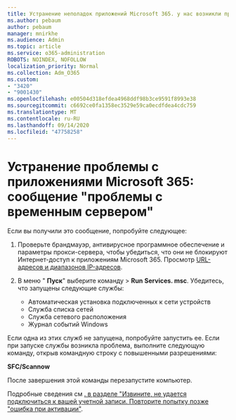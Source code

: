 ```yaml
---
title: Устранение неполадок приложений Microsoft 365. у нас возникли проблемы с временным сервером
ms.author: pebaum
author: pebaum
manager: mnirkhe
ms.audience: Admin
ms.topic: article
ms.service: o365-administration
ROBOTS: NOINDEX, NOFOLLOW
localization_priority: Normal
ms.collection: Adm_O365
ms.custom:
- "3420"
- "9001430"
ms.openlocfilehash: e00504d318efdea4968ddf98b3ce9591f8993e38
ms.sourcegitcommit: c6692ce0fa1358ec3529e59ca0ecdfdea4cdc759
ms.translationtype: MT
ms.contentlocale: ru-RU
ms.lasthandoff: 09/14/2020
ms.locfileid: "47758258"
---
```

# <a name="fixing-the-microsoft-365-apps-sorry-we-are-having-temporary-server-issues-message"></a>Устранение проблемы с приложениями Microsoft 365: сообщение "проблемы с временным сервером"

Если вы получили это сообщение, попробуйте следующее:

1. Проверьте брандмауэр, антивирусное программное обеспечение и параметры прокси-сервера, чтобы убедиться, что они не блокируют Интернет-доступ к приложениям Microsoft 365. Просмотр [URL-адресов и диапазонов IP-адресов](https://docs.microsoft.com/office365/enterprise/urls-and-ip-address-ranges).

2. В меню " **Пуск**" выберите команду  >  **Run** **Services. msc**. Убедитесь, что запущены следующие службы:
    - Автоматическая установка подключенных к сети устройств
    - Служба списка сетей
    - Служба сетевого расположения
    - Журнал событий Windows

Если одна из этих служб не запущена, попробуйте запустить ее. Если при запуске службы возникла проблема, выполните следующую команду, открыв командную строку с повышенными разрешениями:

**SFC/Scannow**

После завершения этой команды перезапустите компьютер.

Подробные сведения см [. в разделе "Извините, не удается подключиться к вашей учетной записи. Повторите попытку позже "ошибка при активации"](https://docs.microsoft.com/office/troubleshoot/activation-installation/issue-when-activate-office-from-office-365).